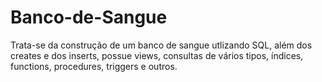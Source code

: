 # Banco-de-Sangue
Trata-se da construção de um banco de sangue utlizando SQL, além dos creates e dos inserts, possue views, consultas de vários tipos, índices, functions, procedures, triggers e outros.
